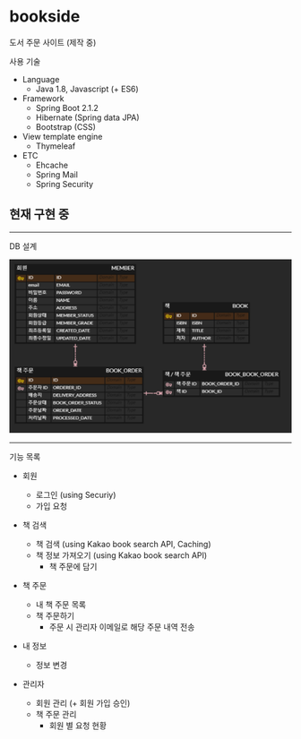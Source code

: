 # bookside
도서 주문 사이트 (제작 중)

사용 기술
- Language
    - Java 1.8, Javascript (+ ES6)
- Framework
    - Spring Boot 2.1.2
    - Hibernate (Spring data JPA)
    - Bootstrap (CSS)
- View template engine
    - Thymeleaf
- ETC
    - Ehcache
    - Spring Mail
    - Spring Security

## 현재 구현 중

---

DB 설계

![](images/bookside_erd.PNG)

---

기능 목록
- 회원
    - 로그인 (using Securiy)
    - 가입 요청
   
- 책 검색
    - 책 검색 (using Kakao book search API, Caching)
    - 책 정보 가져오기 (using Kakao book search API)
        - 책 주문에 담기
 
- 책 주문
    - 내 책 주문 목록
    - 책 주문하기
        - 주문 시 관리자 이메일로 해당 주문 내역 전송
 
- 내 정보
    - 정보 변경
 
- 관리자
    - 회원 관리 (+ 회원 가입 승인)
    - 책 주문 관리
        - 회원 별 요청 현황